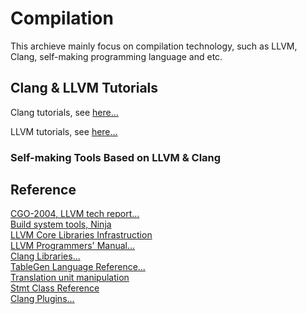 # Compilation

This archieve mainly focus on compilation technology, such as LLVM, Clang, self-making programming language and etc.

## Clang & LLVM Tutorials

Clang tutorials, see [here...](https://github.com/lijiansong/Postgraduate-Course/tree/master/Compilation/Clang)

LLVM tutorials, see [here...](https://github.com/lijiansong/Postgraduate-Course/tree/master/Compilation/LLVM)

### Self-making Tools Based on LLVM & Clang

## Reference
[CGO-2004, LLVM tech report...](http://llvm.org/pubs/2004-01-30-CGO-LLVM.html)<br>
[Build system tools, Ninja](http://www.aosabook.org/en/posa/ninja.html)<br>
[LLVM Core Libraries Infrastruction](http://llvm.org/releases/3.0/docs/UsingLibraries.html)<br>
[LLVM Programmers' Manual...](http://llvm.org/docs/ProgrammersManual.html)<br>
[Clang Libraries...](http://clang.llvm.org/doxygen/group__CINDEX.html)<br>
[TableGen Language Reference...](http://llvm.org/docs/TableGen/LangRef.html)<br>
[Translation unit manipulation](http://clang.llvm.org/doxygen/group__CINDEX__TRANSLATION__UNIT.html)<br>
[Stmt Class Reference](http://clang.llvm.org/doxygen/classclang_1_1Stmt.html)<br>
[Clang Plugins...](http://clang.llvm.org/docs/ClangPlugins.html)<br>
